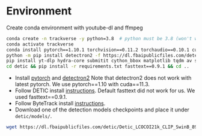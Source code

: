 # Environment
Create conda environment with youtube-dl and ffmpeg 
```bash
conda create -n trackverse -y python=3.8  # python must be 3.8 (won't work with >=3.9 or <3.7) 
conda activate trackverse
conda install pytorch==1.10.1 torchvision==0.11.2 torchaudio==0.10.1 cudatoolkit=11.3 'Pillow<10' -c pytorch -c conda-forge
python -m pip install detectron2 -f https://dl.fbaipublicfiles.com/detectron2/wheels/cu113/torch1.10/index.html
pip install yt-dlp hydra-core submitit cython_bbox matplotlib tqdm av scenedetect open-clip-torch
cd detic && pip install -r requirements.txt fasttext==0.9.1 && cd ..
```

- Install [pytorch](https://pytorch.org/) and [detectron2](https://detectron2.readthedocs.io/tutorials/install.html)
Note that detectron2 does not work with latest pytorch. We use pytorch==1.10 with cuda==11.3.
- Follow DETIC install [instructions](object_tracks_db/detic/docs/INSTALL.md). 
Default fasttext did not work for us. We used fasttext==0.9.1.
- Follow ByteTrack install [instructions](https://github.com/ifzhang/ByteTrack#readme).
- Download one of the detection models checkpoints and place it under `detic/models/`.

```bash
wget https://dl.fbaipublicfiles.com/detic/Detic_LCOCOI21k_CLIP_SwinB_896b32_4x_ft4x_max-size.pth -O detic/models/Detic_LCOCOI21k_CLIP_SwinB_896b32_4x_ft4x_max-size.pth
```